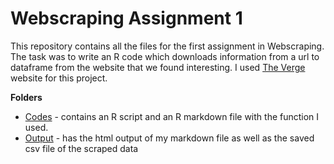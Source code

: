 # Webscraping Assignment 1

This repository contains all the files for the first assignment in Webscraping. The task was to write an R code which downloads information from a url to dataframe from the website that we found interesting. I used [The Verge](https://www.theverge.com/) website for this project. 

**Folders**
* [Codes](https://github.com/Viki-Meszaros/CEU-Webscraping/tree/main/Assignment_1/Codes) - contains an R script and an R markdown file with the function I used.
* [Output](https://github.com/Viki-Meszaros/CEU-Webscraping/tree/main/Assignment_1/Output) - has the html output of my markdown file as well as the saved csv file of the scraped data
